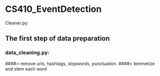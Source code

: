 # CS410_EventDetection

Cleaner.py: 


## The first step of data preparation
### data_cleaning.py: 
####> remove urls, hashtags, stopwords, punctuation. 
####> lemmetize and stem each word
### 